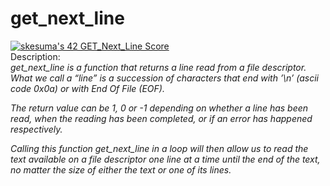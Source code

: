 # get_next_line
[![skesuma's 42 GET_Next_Line Score](https://badge42.vercel.app/api/v2/cl3yp3xlg005409l0qm7x9pkt/project/2450300)](https://github.com/JaeSeoKim/badge42) <br>
Description:<br>
<i>get_next_line is a function that returns a line read from a file descriptor.
What we call a “line” is a succession of characters that end with ’\n’ (ascii code
0x0a) or with End Of File (EOF).

The return value can be 1, 0 or -1 depending on whether a line has been read, when the reading has been completed, or if an error has happened respectively.

Calling this function get_next_line in a loop will then allow us to read the text
available on a file descriptor one line at a time until the end of the text, no matter
the size of either the text or one of its lines.</i>
